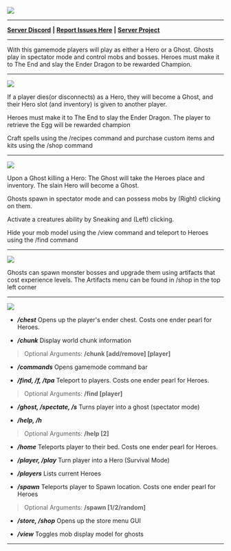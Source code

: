 ![](https://lh4.googleusercontent.com/pXZy9odMbyo1CWNSaZ-Zb_NfCgjiUAxZIXEhp62-0BFy8K_xmdmcXU8sovfnm3vjeVMq7kwhNcR510GcX0BQ8Zk6KWHERQ06dETyOIcNNFH4F9hzJYI=w1280)

***
[**Server Discord**](https://discord.gg/7e7ZK4g) **|**
[**Report Issues Here**](https://github.com/danthemanzx/crawl-custom-survival/issues) **|**
[**Server Project**](https://github.com/danthemanzx/crawl-custom-survival/projects)
***
With this gamemode players will play as either a Hero or a Ghost. Ghosts play in spectator mode and control mobs and bosses. Heroes must make it to The End and slay the Ender Dragon to be rewarded Champion.

***
![](https://minecraftskinstealer.com/achievement/26/Heroes/playing+as+a+Hero)

If a player dies(or disconnects) as a Hero, they will become a Ghost, and their Hero slot (and inventory) is given to another player.

Heroes must make it to The End to slay the Ender Dragon. The player to retrieve the Egg will be rewarded champion

Craft spells using the /recipes command and purchase custom items and kits using the /shop command

***
![](https://minecraftskinstealer.com/achievement/4/Ghosts/playing+as+a+Ghost)

Upon a Ghost killing a Hero: The Ghost will take the Heroes place and inventory. The slain Hero will become a Ghost.

Ghosts spawn in spectator mode and can possess mobs by (Right) clicking on them.

Activate a creatures ability by Sneaking and (Left) clicking.

Hide your mob model using the /view command and teleport to Heroes using the /find command

***
![](https://minecraftskinstealer.com/achievement/16/Ghost+Artifacts/bosses+%26+upgrades)

Ghosts can spawn monster bosses and upgrade them using artifacts that cost experience levels.
The Artifacts menu can be found in /shop in the top left corner

***
![](https://minecraftskinstealer.com/achievement/19/Gamemode+Commands/list+of+commands)

* **_/chest_**
Opens up the player's ender chest. Costs one ender pearl for Heroes.

* **_/chunk_**
Display world chunk information
> Optional Arguments: **/chunk [add/remove] [player]**

* **_/commands_**
Opens gamemode command bar

* **_/find, /f, /tpa_**
Teleport to players. Costs one ender pearl for Heroes.
> Optional Arguments: **/find [player]**

* **_/ghost, /spectate, /s_**
Turns player into a ghost (spectator mode)

* **_/help, /h_**
> Optional Arguments: **/help [2]**

* **_/home_**
Teleports player to their bed. Costs one ender pearl for Heroes.

* **_/player, /play_**
Turn player into a Hero (Survival Mode)

* **_/players_**
Lists current Heroes

* **_/spawn_**
Teleports player to Spawn location. Costs one ender pearl for Heroes
> Optional Arguments: **/spawn [1/2/random]**

* **_/store, /shop_**
Opens up the store menu GUI

* **_/view_**
Toggles mob display model for ghosts

***
